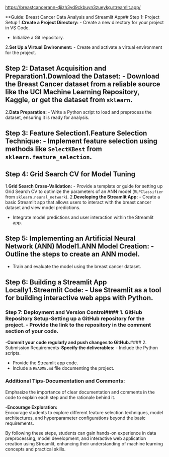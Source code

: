 https://breastcancerann-djizh3yd9ckbuyn3zueykg.streamlit.app/

**Guide: Breast Cancer Data Analysis and Streamlit App## Step 1: Project Setup
1.**Create a Project Directory:**   - Create a new directory for your project in VS Code.
   - Initialize a Git repository.

2.**Set Up a Virtual Environment:**   - Create and activate a virtual environment for the project.

## Step 2: Dataset Acquisition and Preparation1.**Download the Dataset:**   - Download the Breast Cancer dataset from a reliable source like the UCI Machine Learning Repository, Kaggle, or get the dataset from `sklearn`.

2.**Data Preparation:**   - Write a Python script to load and preprocess the dataset, ensuring it is ready for analysis.

## Step 3: Feature Selection1.**Feature Selection Technique:**   - Implement feature selection using methods like `SelectKBest` from `sklearn.feature_selection`.

## Step 4: Grid Search CV for Model Tuning
1.**Grid Search Cross-Validation:**   - Provide a template or guide for setting up Grid Search CV to optimize the parameters of an ANN model (`MLPClassifier` from `sklearn.neural_network`).
2.**Developing the Streamlit App:**   - Create a basic Streamlit app that allows users to interact with the breast cancer dataset and view model predictions.
   - Integrate model predictions and user interaction within the Streamlit app.

## Step 5: Implementing an Artificial Neural Network (ANN) Model1.**ANN Model Creation:**   - Outline the steps to create an ANN model.
   - Train and evaluate the model using the breast cancer dataset.

## Step 6: Building a Streamlit App Locally1.**Streamlit Code:**   - Use Streamlit as a tool for building interactive web apps with Python.

### Step 7: Deployment and Version Control#### 1. GitHub Repository Setup-**Setting up a GitHub repository for the project.**  - Provide the link to the repository in the comment section of your code.
-**Commit your code regularly and push changes to GitHub.**#### 2. Submission Requirements-**Specify the deliverables:**  - Include the Python scripts.
  - Provide the Streamlit app code.
  - Include a `README.md` file documenting the project.

### Additional Tips-**Documentation and Comments:**  
  Emphasize the importance of clear documentation and comments in the code to explain each step and the rationale behind it.

-**Encourage Exploration:**  
  Encourage students to explore different feature selection techniques, model architectures, and hyperparameter configurations beyond the basic requirements.

By following these steps, students can gain hands-on experience in data preprocessing, model development, and interactive web application creation using Streamlit, enhancing their understanding of machine learning concepts and practical skills.
